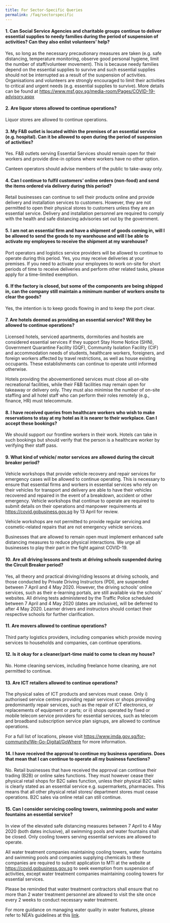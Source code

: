 ```yaml
---
title: For Sector-Specific Queries
permalink: /faq/sectorspecific
---
```


#### **1. Can Social Service Agencies and charitable groups continue to deliver essential supplies to needy families during the period of suspension of activities? Can they also enlist volunteers’ help?**
Yes, so long as the necessary precautionary measures are taken (e.g. safe distancing, temperature monitoring, observe good personal hygiene, limit the number of staff/volunteer movement). This is because needy families depend on the essential supplies to survive and such essential supplies should not be interrupted as a result of the suspension of activities. Organisations and volunteers are strongly encouraged to limit their activities to critical and urgent needs (e.g. essential supplies to survive). More details can be found at <a href="https://www.msf.gov.sg/media-room/Pages/COVID-19-advisory.aspx" target="_blank">https://www.msf.gov.sg/media-room/Pages/COVID-19-advisory.aspx</a>

#### **2. Are liquor stores allowed to continue operations?**
Liquor stores are allowed to continue operations.

#### **3. My F&B outlet is located within the premises of an essential service (e.g. hospital). Can it be allowed to open during the period of suspension of activities?**
Yes. F&B outlets serving Essential Services should remain open for their workers and provide dine-in options where workers have no other option. 

Canteen operators should advise members of the public to take-away only.

#### **4. Can I continue to fulfil customers’ online orders (non-food) and send the items ordered via delivery during this period?**
Retail businesses can continue to sell their products online and provide delivery and installation services to customers. However, they are not permitted to open their physical stores to customers unless they are an essential service. Delivery and installation personnel are required to comply with the health and safe distancing advisories set out by the government. 

#### **5. I am not an essential firm and have a shipment of goods coming in, will I be allowed to send the goods to my warehouse and will I be able to activate my employees to receive the shipment at my warehouse?**
Port operators and logistics service providers will be allowed to continue to operate during this period. Yes, you may receive deliveries at your premises. If you need to activate your employees to work on-site for short periods of time to receive deliveries and perform other related tasks, please apply for a time-limited exemption.

#### **6. If the factory is closed, but some of the components are being shipped in, can the company still maintain a minimum number of workers onsite to clear the goods?**
Yes, the intention is to keep goods flowing in and to keep the port clear.

#### **7. Are hotels deemed as providing an essential service? Will they be allowed to continue operations?**
Licensed hotels, serviced apartments, dormitories and hostels are considered essential services if they support Stay Home Notice (SHN), Government Quarantine Facility (GQF), Community Isolation Facility (CIF) and accommodation needs of students, healthcare workers, foreigners, and foreign workers affected by travel restrictions, as well as house existing occupants. These establishments can continue to operate until informed otherwise.

Hotels providing the abovementioned services must close all on-site recreational facilities, while their F&B facilities may remain open for takeaway or delivery only. They must also minimise the number of on-site staffing and all hotel staff who can perform their roles remotely (e.g., finance, HR) must telecommute.

#### **8. I have received queries from healthcare workers who wish to make reservations to stay at my hotel as it is nearer to their workplace. Can I accept these bookings?**
We should support our frontline workers in their work. Hotels can take in such bookings but should verify that the person is a healthcare worker by verifying their staff pass.


#### **9. What kind of vehicle/ motor services are allowed during the circuit breaker period?**
Vehicle workshops that provide vehicle recovery and repair services for emergency cases will be allowed to continue operating. This is necessary to ensure that essential firms and workers in essential services who rely on their vehicles for transport and delivery are able to have their vehicles recovered and repaired in the event of a breakdown, accident or other emergency. Vehicle workshops that continue to operate are required to submit details on their operations and manpower requirements at https://covid.gobusiness.gov.sg by 13 April for review.

Vehicle workshops are not permitted to provide regular servicing and cosmetic-related repairs that are not emergency vehicle services.

Businesses that are allowed to remain open must implement enhanced safe distancing measures to reduce physical interactions. We urge all businesses to play their part in the fight against COVID-19.

#### **10. Are all driving lessons and tests at driving schools suspended during the Circuit Breaker period?**
Yes, all theory and practical driving/riding lessons at driving schools, and those conducted by Private Driving Instructors (PDI), are suspended between 7 April and 4 May 2020. However, the driving schools’ online services, such as their e-learning portals, are still available via the schools’ websites. All driving tests administered by the Traffic Police scheduled between 7 April and 4 May 2020 (dates are inclusive), will be deferred to after 4 May 2020. Learner drivers and instructors should contact their respective schools for further clarification.

#### **11. Are movers allowed to continue operations?**
Third party logistics providers, including companies which provide moving services to households and companies, can continue operations.

#### **12. Is it okay for a cleaner/part-time maid to come to clean my house?**
No. Home cleaning services, including freelance home cleaning, are not permitted to continue.

#### **13. Are ICT retailers allowed to continue operations?**
The physical sales of ICT products and services must cease. Only i) authorised service centres providing repair services or shops providing predominantly repair services, such as the repair of ICT electronics, or replacements of equipment or parts; or ii) shops operated by fixed or mobile telecom service providers for essential services, such as telecom and broadband subscription service plan signups, are allowed to continue operations. 

For a full list of locations, please visit <a href="https://www.imda.gov.sg/for-community/We-Go-Digital/GoWhere" target="_blank">https://www.imda.gov.sg/for-community/We-Go-Digital/GoWhere</a> for more information.

#### **14. I have received the approval to continue my business operations. Does that mean that I can continue to operate all my business functions?**
No. Retail businesses that have received the approval can continue their trading (B2B) or online sales functions. They must however cease their physical retail shops for B2C sales function, unless their physical B2C sales is clearly stated as an essential service e.g. supermarkets, pharmacies. This means that all other physical retail stores/ department stores must cease operations. B2C sales via online retail can still continue.

#### **15. Can I consider servicing cooling towers, swimming pools and water fountains an essential service?**
In view of the elevated safe distancing measures between 7 April to 4 May 2020 (both dates inclusive), all swimming pools and water fountains shall be closed. Only cooling towers serving essential services are allowed to operate.

All water treatment companies maintaining cooling towers, water fountains and swimming pools and companies supplying chemicals to these companies are required to submit application to MTI at the website at https://covid.gobusiness.gov.sg to seek exemption from suspension of activities, except water treatment companies maintaining cooling towers for essential services.

Please be reminded that water treatment contractors shall ensure that no more than 2 water treatment personnel are allowed to visit the site once every 2 weeks to conduct necessary water treatment.

For more guidance on managing water quality in water features, please refer to NEA’s guidelines at this <a href="https://www.nea.gov.sg/docs/default-source/default-document-library/guidelines-for-managing-water-quality-for-cooling-towers-swimming-pool-and-water-fountains-during-the-period-of-heightened-safe-distancing-measures.pdf" target="_blank">link</a>.
